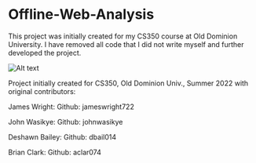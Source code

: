 # Offline-Web-Analysis

This project was initially created for my CS350 course at Old Dominion University. I have removed all code that I did not write myself and further developed the project.

![Alt text](initial_uml.svg?raw=true "Title")

Project initially created for CS350, Old Dominion Univ., Summer 2022 with original contributors:

James Wright:
    Github:     jameswright722

John Wasikye:
    Github:     johnwasikye

Deshawn Bailey:
    Github:     dbail014

Brian Clark: 
    Github:     aclar074
